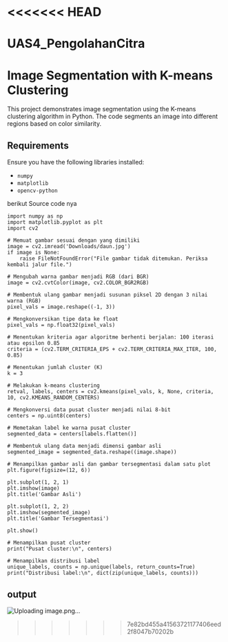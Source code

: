 <<<<<<< HEAD
=======
# UAS4_PengolahanCitra

# Image Segmentation with K-means Clustering

This project demonstrates image segmentation using the K-means clustering algorithm in Python. The code segments an image into different regions based on color similarity.

## Requirements

Ensure you have the following libraries installed:

- `numpy`
- `matplotlib`
- `opencv-python`

berikut Source code nya

```
import numpy as np
import matplotlib.pyplot as plt
import cv2

# Memuat gambar sesuai dengan yang dimiliki
image = cv2.imread('Downloads/daun.jpg')
if image is None:
    raise FileNotFoundError("File gambar tidak ditemukan. Periksa kembali jalur file.")

# Mengubah warna gambar menjadi RGB (dari BGR)
image = cv2.cvtColor(image, cv2.COLOR_BGR2RGB)

# Membentuk ulang gambar menjadi susunan piksel 2D dengan 3 nilai warna (RGB)
pixel_vals = image.reshape((-1, 3))

# Mengkonversikan tipe data ke float
pixel_vals = np.float32(pixel_vals)

# Menentukan kriteria agar algoritme berhenti berjalan: 100 iterasi atau epsilon 0.85
criteria = (cv2.TERM_CRITERIA_EPS + cv2.TERM_CRITERIA_MAX_ITER, 100, 0.85)

# Menentukan jumlah cluster (K)
k = 3

# Melakukan k-means clustering
retval, labels, centers = cv2.kmeans(pixel_vals, k, None, criteria, 10, cv2.KMEANS_RANDOM_CENTERS)

# Mengkonversi data pusat cluster menjadi nilai 8-bit
centers = np.uint8(centers)

# Memetakan label ke warna pusat cluster
segmented_data = centers[labels.flatten()]

# Membentuk ulang data menjadi dimensi gambar asli
segmented_image = segmented_data.reshape((image.shape))

# Menampilkan gambar asli dan gambar tersegmentasi dalam satu plot
plt.figure(figsize=(12, 6))

plt.subplot(1, 2, 1)
plt.imshow(image)
plt.title('Gambar Asli')

plt.subplot(1, 2, 2)
plt.imshow(segmented_image)
plt.title('Gambar Tersegmentasi')

plt.show()

# Menampilkan pusat cluster
print("Pusat cluster:\n", centers)

# Menampilkan distribusi label
unique_labels, counts = np.unique(labels, return_counts=True)
print("Distribusi label:\n", dict(zip(unique_labels, counts)))
```

## output
![Uploading image.png…]()

>>>>>>> 7e82bd455a41563721177406eed2f8047b70202b
